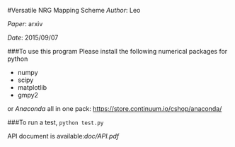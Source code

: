 #Versatile NRG Mapping Scheme
*Author*:  Leo

*Paper*:  arxiv 

*Date*:  2015/09/07

###To use this program
Please install the following numerical packages for python
* numpy
* scipy
* matplotlib
* gmpy2

or *Anaconda* all in one pack: https://store.continuum.io/cshop/anaconda/

###To run a test,
    ```
    python test.py
    ```

API document is available:*doc/API.pdf*
